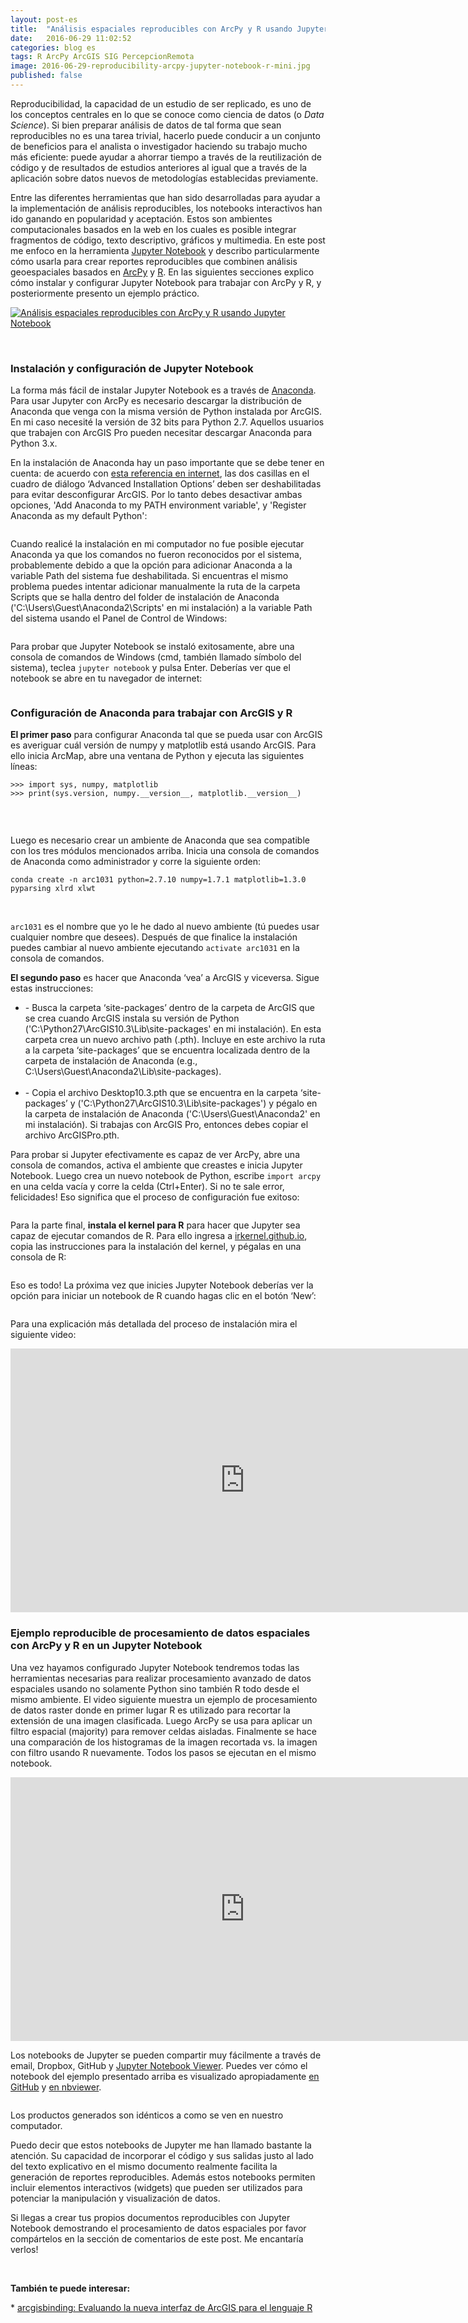 ```yaml
---
layout: post-es
title:  "Análisis espaciales reproducibles con ArcPy y R usando Jupyter Notebook"
date:   2016-06-29 11:02:52
categories: blog es
tags: R ArcPy ArcGIS SIG PercepcionRemota 
image: 2016-06-29-reproducibility-arcpy-jupyter-notebook-r-mini.jpg
published: false
---
```


Reproducibilidad, la capacidad de un estudio de ser replicado, es uno de los conceptos centrales en lo que se conoce como ciencia de datos (o *Data Science*). Si bien preparar análisis de datos de tal forma que sean reproducibles no es una tarea trivial, hacerlo puede conducir a un conjunto de beneficios para el analista o investigador haciendo su trabajo mucho más eficiente: puede ayudar a ahorrar tiempo a través de la reutilización de código y de resultados de estudios anteriores al igual que a través de la aplicación sobre datos nuevos de metodologías establecidas previamente.

Entre las diferentes herramientas que han sido desarrolladas para ayudar a la implementación de análisis reproducibles, los notebooks interactivos han ido ganando en popularidad y aceptación. Estos son ambientes computacionales basados en la web en los cuales es posible integrar fragmentos de código, texto descriptivo, gráficos y multimedia. En este post me enfoco en la herramienta [Jupyter Notebook] y describo particularmente cómo usarla para crear reportes reproducibles que combinen análisis geoespaciales basados en [ArcPy] y [R]. En las siguientes secciones explico cómo instalar y configurar Jupyter Notebook para trabajar con ArcPy y R, y posteriormente presento un ejemplo práctico.
<!--more-->

<a href="" class="image full"><img src="/images/2016-06-29-reproducibility-arcpy-jupyter-notebook-r-fig-0.png" alt="Análisis espaciales reproducibles con ArcPy y R usando Jupyter Notebook" title=""></a>

<br>

### **Instalación y configuración de Jupyter Notebook**

La forma más fácil de instalar Jupyter Notebook es a través de [Anaconda]. Para usar Jupyter con ArcPy es necesario descargar la distribución de Anaconda que venga con la misma versión de Python instalada por ArcGIS. En mi caso necesité la versión de 32 bits para Python 2.7. Aquellos usuarios que trabajen con ArcGIS Pro pueden necesitar descargar Anaconda para Python 3.x.

En la instalación de Anaconda hay un paso importante que se debe tener en cuenta: de acuerdo con [esta referencia en internet], las dos casillas en el cuadro de diálogo ‘Advanced Installation Options’ deben ser deshabilitadas para evitar desconfigurar ArcGIS. Por lo tanto debes desactivar ambas opciones, 'Add Anaconda to my PATH environment variable', y 'Register Anaconda as my default Python':

<a href="/images/2016-06-29-reproducibility-arcpy-jupyter-notebook-r-fig-1.jpg" class="image full"><img src="/images/2016-06-29-reproducibility-arcpy-jupyter-notebook-r-fig-1.jpg" alt="" title=""></a>

Cuando realicé la instalación en mi computador no fue posible ejecutar Anaconda ya que los comandos no fueron reconocidos por el sistema, probablemente debido a que la opción para adicionar Anaconda a la variable Path del sistema fue deshabilitada. Si encuentras el mismo problema puedes intentar adicionar manualmente la ruta de la carpeta Scripts que se halla dentro del folder de instalación de Anaconda ('C:\Users\Guest\Anaconda2\Scripts' en mi instalación) a la variable Path del sistema usando el Panel de Control de Windows:

<a href="/images/2016-06-29-reproducibility-arcpy-jupyter-notebook-r-fig-2.jpg" class="image full"><img src="/images/2016-06-29-reproducibility-arcpy-jupyter-notebook-r-fig-2.jpg" alt="" title=""></a>

Para probar que Jupyter Notebook se instaló exitosamente, abre una consola de comandos de Windows (cmd, también llamado símbolo del sistema), teclea `jupyter notebook` y pulsa Enter. Deberías ver que el notebook se abre en tu navegador de internet:

<a href="/images/2016-06-29-reproducibility-arcpy-jupyter-notebook-r-fig-3.jpg" class="image full"><img src="/images/2016-06-29-reproducibility-arcpy-jupyter-notebook-r-fig-3.jpg" alt="" title=""></a>


### **Configuración de Anaconda para trabajar con ArcGIS y R**

**El primer paso** para configurar Anaconda tal que se pueda usar con ArcGIS es averiguar cuál versión de numpy y matplotlib está usando ArcGIS. Para ello inicia ArcMap, abre una ventana de Python y ejecuta las siguientes líneas:

```
>>> import sys, numpy, matplotlib
>>> print(sys.version, numpy.__version__, matplotlib.__version__)
```
<br>

<a href="/images/2016-06-29-reproducibility-arcpy-jupyter-notebook-r-fig-4.JPG" class="image full"><img src="/images/2016-06-29-reproducibility-arcpy-jupyter-notebook-r-fig-4.JPG" alt="" title=""></a>

Luego es necesario crear un ambiente de Anaconda que sea compatible con los tres módulos mencionados arriba. Inicia una consola de comandos de Anaconda como administrador y corre la siguiente orden: 

```
conda create -n arc1031 python=2.7.10 numpy=1.7.1 matplotlib=1.3.0 pyparsing xlrd xlwt
```
<br>

`arc1031` es el nombre que yo le he dado al nuevo ambiente (tú puedes usar cualquier nombre que desees). Después de que finalice la instalación puedes cambiar al nuevo ambiente ejecutando `activate arc1031` en la consola de comandos.

**El segundo paso** es hacer que Anaconda ‘vea’ a ArcGIS y viceversa. Sigue estas instrucciones:

<ul>
<li>
- Busca la carpeta ‘site-packages’ dentro de la carpeta de ArcGIS que se crea cuando ArcGIS instala su versión de Python ('C:\Python27\ArcGIS10.3\Lib\site-packages' en mi instalación). En esta carpeta crea un nuevo archivo path (.pth). Incluye en este archivo la ruta a la carpeta ‘site-packages’ que se encuentra localizada dentro de la carpeta de instalación de Anaconda (e.g., C:\Users\Guest\Anaconda2\Lib\site-packages). 
</li>
<br>
<li>
- Copia el archivo Desktop10.3.pth que se encuentra en la carpeta ‘site-packages’ y ('C:\Python27\ArcGIS10.3\Lib\site-packages') y pégalo en la carpeta de instalación de Anaconda ('C:\Users\Guest\Anaconda2' en mi instalación). Si trabajas con ArcGIS Pro, entonces debes copiar el archivo ArcGISPro.pth.
</li>
</ul>

Para probar si Jupyter efectivamente es capaz de ver ArcPy, abre una consola de comandos, activa el ambiente que creastes e inicia Jupyter Notebook. Luego crea un nuevo notebook de Python, escribe `import arcpy` en una celda vacía y corre la celda (Ctrl+Enter). Si no te sale error, felicidades! Eso significa que el proceso de configuración fue exitoso:

<a href="/images/2016-06-29-reproducibility-arcpy-jupyter-notebook-r-fig-5.JPG" class="image full"><img src="/images/2016-06-29-reproducibility-arcpy-jupyter-notebook-r-fig-5.JPG" alt="" title=""></a>

Para la parte final, **instala el kernel para R** para hacer que Jupyter sea capaz de ejecutar comandos de R. Para ello ingresa a [irkernel.github.io], copia las instrucciones para la instalación del kernel, y pégalas en una consola de R:

<a href="/images/2016-06-29-reproducibility-arcpy-jupyter-notebook-r-fig-7.jpg" class="image full"><img src="/images/2016-06-29-reproducibility-arcpy-jupyter-notebook-r-fig-7.jpg" alt="" title=""></a>

Eso es todo! La próxima vez que inicies Jupyter Notebook deberías ver la opción para iniciar un notebook de R cuando hagas clic en el botón ‘New’:

<a href="/images/2016-06-29-reproducibility-arcpy-jupyter-notebook-r-fig-6.JPG" class="image full"><img src="/images/2016-06-29-reproducibility-arcpy-jupyter-notebook-r-fig-6.JPG" alt="" title=""></a>

Para una explicación más detallada del proceso de instalación mira el siguiente video:

<iframe width="750" height="422" src="https://www.youtube.com/embed/mPkC0FJJRvw" frameborder="0" allowfullscreen></iframe>

<br>

### **Ejemplo reproducible de procesamiento de datos espaciales con ArcPy y R en un Jupyter Notebook**

Una vez hayamos configurado Jupyter Notebook tendremos todas las herramientas necesarias para realizar procesamiento avanzado de datos espaciales usando no solamente Python sino también R todo desde el mismo ambiente. El video siguiente muestra un ejemplo de procesamiento de datos raster donde en primer lugar R es utilizado para recortar la extensión de una imagen clasificada. Luego ArcPy se usa para aplicar un filtro espacial (majority) para remover celdas aisladas. Finalmente se hace una comparación de los histogramas de la imagen recortada vs. la imagen con filtro usando R nuevamente. Todos los pasos se ejecutan en el mismo notebook.

<iframe width="750" height="422" src="https://www.youtube.com/embed/bbjp0qYbyAQ" frameborder="0" allowfullscreen></iframe>

<br>

Los notebooks de Jupyter se pueden compartir muy fácilmente a través de email, Dropbox, GitHub y [Jupyter Notebook Viewer]. Puedes ver cómo el notebook del ejemplo presentado arriba es visualizado apropiadamente [en GitHub] y [en nbviewer].

<a href="/images/2016-06-29-reproducibility-arcpy-jupyter-notebook-r-fig-8.jpg" class="image full"><img src="/images/2016-06-29-reproducibility-arcpy-jupyter-notebook-r-fig-8.jpg" alt="" title=""></a>

Los productos generados son idénticos a como se ven en nuestro computador.

Puedo decir que estos notebooks de Jupyter me han llamado bastante la atención. Su capacidad de incorporar el código y sus salidas justo al lado del texto explicativo en el mismo documento realmente facilita la generación de reportes reproducibles. Además estos notebooks permiten incluir elementos interactivos (widgets) que pueden ser utilizados para potenciar la manipulación y visualización de datos.

Si llegas a crear tus propios documentos reproducibles con Jupyter Notebook demostrando el procesamiento de datos espaciales por favor compártelos en la sección de comentarios de este post. Me encantaría verlos! 

<br>

**También te puede interesar:**

&#42; [arcgisbinding: Evaluando la nueva interfaz de ArcGIS para el lenguaje R]

<a id="comments"></a>

[Jupyter Notebook]: http://jupyter.org/
[ArcPy]: http://desktop.arcgis.com/es/arcmap/10.3/analyze/arcpy/what-is-arcpy-.htm
[R]: https://www.r-project.org/
[Anaconda]: https://www.continuum.io/downloads

[this web page]: https://geonet.esri.com/groups/spatial-data-science/blog/2016/02/11/connecting-arcpy-to-your-jupyter-notebook
[esta referencia en internet]: https://my.usgs.gov/confluence/pages/viewpage.action?pageId=540116867
[Jupyter Notebook Viewer]: http://nbviewer.jupyter.org/

[irkernel.github.io]: http://irkernel.github.io/installation/

[nbviewer]: http://nbviewer.jupyter.org/

[arcgisbinding: Evaluando la nueva interfaz de ArcGIS para el lenguaje R]: /blog/es/2016/04/30/arcgis-r-es.html

[en GitHub]: https://github.com/amsantac/extras/blob/master/2016-06-25-reproducibility-arcpy-jupyter-notebook-r/Reproducible%20spatial%20analyses%20with%20ArcPy%20and%20R.ipynb
[en nbviewer]: http://nbviewer.jupyter.org/github/amsantac/extras/blob/master/2016-06-25-reproducibility-arcpy-jupyter-notebook-r/Reproducible%20spatial%20analyses%20with%20ArcPy%20and%20R.ipynb
